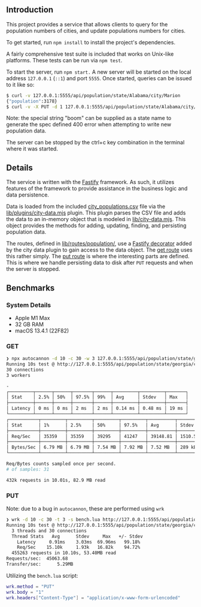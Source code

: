 ## Introduction

This project provides a service that allows clients to query for the population
numbers of cities, and update populations numbers for cities.

To get started, run `npm install` to install the project's dependencies.

A fairly comprehensive test suite is included that works on Unix-like platforms.
These tests can be run via `npm test`.

To start the server, run `npm start.` A new server will be started on the
local address `127.0.0.1` (`::1`) and port `5555`. Once started, queries can
be issued to it like so:

```sh
$ curl -v 127.0.0.1:5555/api/population/state/Alabama/city/Marion
{"population":3178}
$ curl -v -X PUT -d 1 127.0.0.1:5555/api/population/state/Alabama/city/Marion
```
Note: the special string "boom" can be supplied as a state name to generate
the spec defined 400 error when attempting to write new population data.

The server can be stopped by the ctrl+c key combination in the terminal
where it was started.

## Details

The service is written with the [Fastify](https://fastify.dev) framework. As
such, it utilizes features of the framework to provide assistance in the
business logic and data persistence.

Data is loaded from the included [city_populations.csv](./city_populations.csv)
file via the [lib/plugins/city-data.mjs](./lib/plugins/city-data.mjs) plugin.
This plugin parses the CSV file and adds the data to an in-memory object
that is modeled in [lib/city-data.mjs](./lib/city-data.mjs). This object
provides the methods for adding, updating, finding, and persisting population
data.

The routes, defined in [lib/routes/population/](./lib/routes/population), use
a [Fastify decorator](https://fastify.dev/docs/latest/Reference/Decorators)
added by the city data plugin to gain access to the data object. The
[get route](./lib/routes/population/get.mjs) uses this rather simply. The
[put route](./lib/routes/population/put.mjs) is where the interesting parts
are defined. This is where we handle persisting data to disk after `PUT`
requests and when the server is stopped.

## Benchmarks

### System Details

+ Apple M1 Max
+ 32 GB RAM
+ macOS 13.4.1 (22F82)

### GET

```sh
❯ npx autocannon -d 10 -c 30 -w 3 127.0.0.1:5555/api/population/state/georgia/city/atlanta
Running 10s test @ http://127.0.0.1:5555/api/population/state/georgia/city/atlanta
30 connections
3 workers

-
┌─────────┬──────┬──────┬───────┬──────┬─────────┬─────────┬───────┐
│ Stat    │ 2.5% │ 50%  │ 97.5% │ 99%  │ Avg     │ Stdev   │ Max   │
├─────────┼──────┼──────┼───────┼──────┼─────────┼─────────┼───────┤
│ Latency │ 0 ms │ 0 ms │ 2 ms  │ 2 ms │ 0.14 ms │ 0.48 ms │ 19 ms │
└─────────┴──────┴──────┴───────┴──────┴─────────┴─────────┴───────┘
┌───────────┬─────────┬─────────┬─────────┬─────────┬──────────┬─────────┬─────────┐
│ Stat      │ 1%      │ 2.5%    │ 50%     │ 97.5%   │ Avg      │ Stdev   │ Min     │
├───────────┼─────────┼─────────┼─────────┼─────────┼──────────┼─────────┼─────────┤
│ Req/Sec   │ 35359   │ 35359   │ 39295   │ 41247   │ 39148.81 │ 1510.56 │ 35358   │
├───────────┼─────────┼─────────┼─────────┼─────────┼──────────┼─────────┼─────────┤
│ Bytes/Sec │ 6.79 MB │ 6.79 MB │ 7.54 MB │ 7.92 MB │ 7.52 MB  │ 289 kB  │ 6.79 MB │
└───────────┴─────────┴─────────┴─────────┴─────────┴──────────┴─────────┴─────────┘

Req/Bytes counts sampled once per second.
# of samples: 31

432k requests in 10.01s, 82.9 MB read
```

### PUT

Note: due to a bug in `autocannon`, these are performed using `wrk`

```sh
❯ wrk -d 10 -c 30 -t 3 -s bench.lua http://127.0.0.1:5555/api/population/state/georgia/city/atlanta
Running 10s test @ http://127.0.0.1:5555/api/population/state/georgia/city/atlanta
  3 threads and 30 connections
  Thread Stats   Avg      Stdev     Max   +/- Stdev
    Latency     0.91ms    3.03ms  69.96ms   99.18%
    Req/Sec    15.10k     1.93k   16.82k    94.72%
  455263 requests in 10.10s, 53.40MB read
Requests/sec:  45063.68
Transfer/sec:      5.29MB
```

Utilizing the `bench.lua` script:

```lua
wrk.method = "PUT"
wrk.body = "1"
wrk.headers["Content-Type"] = "application/x-www-form-urlencoded"
```
